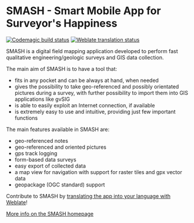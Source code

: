 # SMASH - Smart Mobile App for Surveyor's Happiness

[![Codemagic build status](https://api.codemagic.io/apps/5e988fb818efc25eecc9bbb8/5e988fb818efc25eecc9bbb7/status_badge.svg)](https://codemagic.io/apps/5e988fb818efc25eecc9bbb8/5e988fb818efc25eecc9bbb7/latest_build)
[![Weblate translation status](https://hosted.weblate.org/widgets/smash/-/smash-main-app/svg-badge.svg)](https://hosted.weblate.org/engage/smash/)

SMASH is a digital field mapping application developed to perform fast qualitative engineering/geologic surveys and GIS data collection.

The main aim of SMASH is to have a tool that:

* fits in any pocket and can be always at hand, when needed
* gives the possibility to take geo-referenced and possibly orientated pictures during a survey, with further possibility to import them into GIS applications like gvSIG
* is able to easily exploit an Internet connection, if available
* is extremely easy to use and intuitive, providing just few important functions

The main features available in SMASH are:

* geo-referenced notes
* geo-referenced and oriented pictures
* gps track logging
* form-based data surveys
* easy export of collected data
* a map view for navigation with support for raster tiles and gpx vector data
* geopackage (OGC standard) support

Contribute to SMASH by [translating the app into your language with Weblate](https://hosted.weblate.org/engage/smash/)! 

[More info on the SMASH homepage](https://www.geopaparazzi.org)
